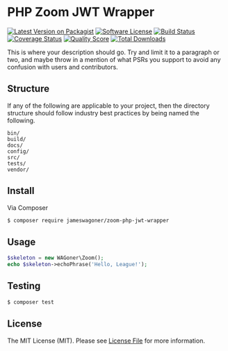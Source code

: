 # PHP Zoom JWT Wrapper

[![Latest Version on Packagist][ico-version]][link-packagist]
[![Software License][ico-license]](LICENSE.md)
[![Build Status][ico-travis]][link-travis]
[![Coverage Status][ico-scrutinizer]][link-scrutinizer]
[![Quality Score][ico-code-quality]][link-code-quality]
[![Total Downloads][ico-downloads]][link-downloads]

This is where your description should go. Try and limit it to a paragraph or two, and maybe throw in a mention of what
PSRs you support to avoid any confusion with users and contributors.

## Structure

If any of the following are applicable to your project, then the directory structure should follow industry best practices by being named the following.

```
bin/        
build/
docs/
config/
src/
tests/
vendor/
```


## Install

Via Composer

``` bash
$ composer require jameswagoner/zoom-php-jwt-wrapper
```

## Usage

``` php
$skeleton = new WAGoner\Zoom();
echo $skeleton->echoPhrase('Hello, League!');
```

## Testing

``` bash
$ composer test
```

## License

The MIT License (MIT). Please see [License File](LICENSE.md) for more information.

[ico-version]: https://img.shields.io/packagist/v/jameswagoner/zoom-php-jwt-wrapper.svg?style=flat-square
[ico-license]: https://img.shields.io/badge/license-MIT-brightgreen.svg?style=flat-square
[ico-travis]: https://img.shields.io/travis/jameswagoner/zoom-php-jwt-wrapper/master.svg?style=flat-square
[ico-scrutinizer]: https://img.shields.io/scrutinizer/coverage/g/jameswagoner/zoom-php-jwt-wrapper.svg?style=flat-square
[ico-code-quality]: https://img.shields.io/scrutinizer/g/jameswagoner/zoom-php-jwt-wrapper.svg?style=flat-square
[ico-downloads]: https://img.shields.io/packagist/dt/jameswagoner/zoom-php-jwt-wrapper.svg?style=flat-square

[link-packagist]: https://packagist.org/packages/jameswagoner/zoom-php-jwt-wrapper
[link-travis]: https://travis-ci.org/jameswagoner/zoom-php-jwt-wrapper
[link-scrutinizer]: https://scrutinizer-ci.com/g/jameswagoner/zoom-php-jwt-wrapper/code-structure
[link-code-quality]: https://scrutinizer-ci.com/g/jameswagoner/zoom-php-jwt-wrapper
[link-downloads]: https://packagist.org/packages/jameswagoner/zoom-php-jwt-wrapper
[link-author]: https://github.com/jameswagoner
[link-contributors]: ../../contributors